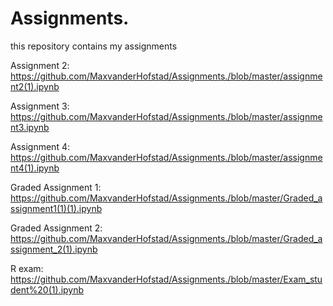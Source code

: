 # Assignments.
this repository contains my assignments

Assignment 2: 
https://github.com/MaxvanderHofstad/Assignments./blob/master/assignment2(1).ipynb

Assignment 3:
https://github.com/MaxvanderHofstad/Assignments./blob/master/assignment3.ipynb

Assignment 4:
https://github.com/MaxvanderHofstad/Assignments./blob/master/assignment4(1).ipynb

Graded Assignment 1:
https://github.com/MaxvanderHofstad/Assignments./blob/master/Graded_assignment1(1)(1).ipynb

Graded Assignment 2:
https://github.com/MaxvanderHofstad/Assignments./blob/master/Graded_assignment_2(1).ipynb

R exam:
https://github.com/MaxvanderHofstad/Assignments./blob/master/Exam_student%20(1).ipynb

